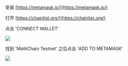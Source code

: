 安装 [https://metamask.io/](https://metamask.io/)

打开 [https://chainlist.org/](https://chainlist.org/)

点击 'CONNECT WALLET'

![](http://qiniu.eth.fm/2021-03-29-16170155848834.jpg)

找到 'MathChain Testnet' 之后点击 'ADD TO METAMASK'

![](http://qiniu.eth.fm/2021-03-29-16170154821384.jpg)


